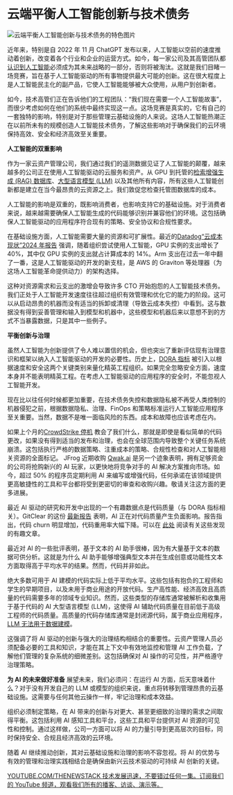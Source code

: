 # 云端平衡人工智能创新与技术债务

![云端平衡人工智能创新与技术债务的特色图片](https://cdn.thenewstack.io/media/2024/08/d3257f97-governance-1024x576.jpg)

近年来，特别是自 2022 年 11 月 ChatGPT 发布以来，人工智能以空前的速度推动着创新，改变着各个行业和企业的运营方式。如今，每一家公司及其高管团队都[认识到人工智能](https://thenewstack.io/ai/)必须成为其未来战略的一部分，否则将被淘汰。这就是我们目睹一场竞赛，旨在基于人工智能驱动的所有事物提供最大可能的创新。这在很大程度上是人工智能民主化的副产品，它使人工智能能够被大众使用，从用户到创新者。

如今，技术高管们正在告诉他们的工程团队：“我们现在需要一个人工智能故事”，而很少考虑如何在他们的系统中最终实现这一点。这场竞赛是真实的，它有自己的一套独特的影响，特别是对于那些管理云基础设施的人来说。这场人工智能热潮正在以前所未有的规模创造人工智能技术债务，了解这些影响对于确保我们的云环境保持高效、安全和经济高效至关重要。

**人工智能的双重影响**

作为一家云资产管理公司，我们通过我们的遥测数据见证了人工智能的颠覆，越来越多的公司正在使用人工智能驱动的云服务和资产。从 GPU 到托管的[检索增强生成 (RAG) 数据库](https://thenewstack.io/freshen-up-llms-with-retrieval-augmented-generation/)、[大型语言模型 (LLM)](https://thenewstack.io/llm/) 以及其他所有内容，所有这些人工智能创新都是建立在当今最昂贵的云资源之上。我们敦促您检查托管图数据库的成本。

人工智能的影响是双重的，既影响消费者，也影响支持它的基础设施。对于消费者来说，越来越需要确保人工智能生成的代码能够识别并兼容他们的环境。这包括确保人工智能驱动的应用程序符合现有的策略、安全协议和合规性要求。

在基础设施方面，人工智能需要大量的资源和可扩展性。最近的[Datadog“云成本现状”2024 年报告](https://www.datadoghq.com/state-of-cloud-costs/) 强调，随着组织尝试使用人工智能，GPU 实例的支出增长了 40%，其中仅 GPU 实例的支出就占计算成本的 14%。Arm 支出在过去一年中翻了一番，这是人工智能驱动的开发的新支柱，是 AWS 的 Graviton 等处理器（为这场人工智能革命提供动力）的架构选择。

这种对资源需求和云支出的激增会导致许多 CTO 开始抱怨的人工智能技术债务。我们正处于人工智能开发速度往往超过组织有效管理和优化它的能力的阶段。这可以从启动昂贵的机器而没有适当的拆卸或清理（导致云成本失控）中看到。这与数据没有得到妥善管理和输入到模型和机器中，这些模型和机器后来以意想不到的方式不当暴露数据，只是其中一些例子。

**平衡创新与治理**

虽然人工智能为创新提供了令人难以置信的机会，但也突出了重新评估现有治理意识和框架以纳入人工智能驱动的开发的必要性。历史上，[DORA 指标](https://thenewstack.io/despite-the-hype-engineers-not-impressed-with-dora-metrics/) 被引入以根据速度和安全这两个关键类别来量化精英工程组织。如果完全忽略安全方面，速度本身并不能表明精英工程。在考虑人工智能驱动的应用程序的安全时，不能忽视人工智能开发。

现在比以往任何时候都更加重要，在技术债务失控和数据隐私被不再受人类控制的机器侵犯之前，根据数据隐私、治理、FinOps 和策略标准运行人工智能应用程序至关重要。当然，数据不是唯一面临风险的东西。成本和故障也应该考虑在内。

如果上个月的[CrowdStrike 停机](https://www.firefly.ai/blog/the-misconfig-heard-around-the-world-why-ops-is-always-business-critical/) 教会了我们什么，那就是即使是看似简单的代码更改，如果没有得到适当的发布和治理，也会在全球范围内导致整个关键任务系统崩溃。这包括执行严格的数据策略、注重成本的策略、合规性检查和对人工智能相关资源的全面标记。
JFrog 近期收购 [Qwak.ai](https://investors.jfrog.com/news/news-details/2024/JFrog-to-Acquire-Qwak-AI-to-Streamline-AI-Models-from-Development-to-Production/default.aspx) 是另一个迹象表明，拥有足够资金的公司将抢购新兴的 AI 玩家，以更快地将竞争对手的 AI 解决方案推向市场。如今，超过 50% 的程序员定期利用 AI 来编写或增强代码，任何承诺在该领域提供更高敏捷性的工具和平台都将受到更密切的审查和收购兴趣。敬请关注这方面的更多进展。

最近 AI 驱动的研究和开发中出现的一个有趣数据点是代码质量（与 DORA 指标相关）。GitClear 的这份 [最新报告](https://www.gitclear.com/coding_on_copilot_data_shows_ais_downward_pressure_on_code_quality) 表明，AI 正在对代码质量产生负面影响。报告指出，代码 churn 明显增加，代码重用率大幅下降。可以在 [此处](https://devops.com/does-using-ai-assistants-lead-to-lower-code-quality/) 阅读有关这些发现的有趣文章。

最近对 AI 的一些批评表明，基于文本的 AI 助手很棒，因为有大量基于文本的数据可供分析。这就是为什么 AI 助手能够增强典型文本并在生成创意或功能性文本方面取得高于平均水平的结果。然而，代码并非如此。

绝大多数可用于 AI 建模的代码实际上低于平均水平。这些包括有抱负的工程师和学生的早期项目，以及未用于商业用途的开放代码。生产高性能、经济高效且高质量的代码需要多年的领域专业知识。然而，这些类型的存储库通常被解析和收集用于基于代码的 AI 大型语言模型 (LLM)，这使得 AI 辅助代码质量在目前低于高级工程师的代码质量。高质量的代码存储库通常是封闭源代码，属于商业应用程序，[LLM 无法用于数据建模](https://thenewstack.io/chatting-with-data-llms-are-transforming-aiops/)。

这强调了将 AI 驱动的创新与强大的治理结构相结合的重要性。云资产管理人员必须配备必要的工具和知识，才能在其上下文中有效地监控和管理 AI 工作负载，了解他们管理的复杂系统的细微差别。这包括确保对 AI 操作的可见性，并严格遵守治理策略。

**为 AI 的未来做好准备**
展望未来，我们必须问：在运行 AI 方面，后天意味着什么？对于没有开发自己的 LLM 或模型的组织来说，重点将转移到管理昂贵的云基础设施。这需要与任何其他云操作一样，牢记治理和成本效益。

组织必须制定策略，在 AI 带来的创新与对更大、甚至更细致的治理的需求之间取得平衡。这包括利用 AI 感知工具和平台，这些工具和平台提供对 AI 资源的可见性和控制。通过这样做，公司一方面可以将 AI 的力量引导到更高层次的目标，同时保持安全、合规且经济高效的云环境。

随着 AI 继续推动创新，其对云基础设施和治理的影响不容忽视。将 AI 的优势与有效的管理和治理实践相结合是确保由新兴云技术驱动的可持续 AI 创新的关键。

[
YOUTUBE.COM/THENEWSTACK
技术发展迅速，不要错过任何一集。订阅我们的 YouTube
频道，观看我们所有的播客、访谈、演示等。
](https://youtube.com/thenewstack?sub_confirmation=1)